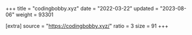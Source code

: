 +++
title = "codingbobby.xyz"
date = "2022-03-22"
updated = "2023-08-06"
weight = 93301

[extra]
source = "https://codingbobby.xyz/"
ratio = 3
size = 91
+++
